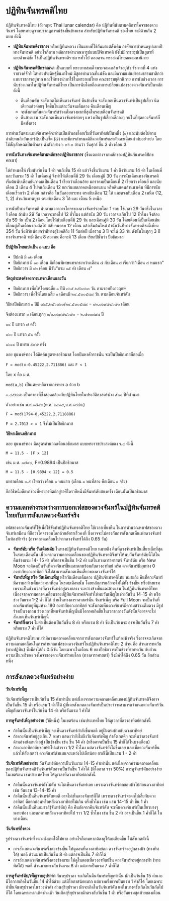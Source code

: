 # ปฏิทินจันทรคติไทย

ปฏิทินจันทรคติไทย (อังกฤษ: Thai lunar calendar) คือ ปฏิทินที่นับตามคติการโคจรของดวงจันทร์ โดยหมายดูจากปรากฏการณ์ข้างขึ้นข้างแรม สำหรับปฏิทินจันทรคติ ของไทย จะมีด้วยกัน 2 แบบ ดังนี้

- **ปฏิทินจันทรคติราชการ** หรือปฏิทินหลวง เป็นแบบที่ใช้กันมาแต่ดั้งเดิม อาศัยการกำหนดรูปแบบปีทางจันทรคติ อย่างไรก็ตาม หลักการคำนวณหารูปแบบปีจันทรคติ ยังไม่มีการสรุปเป็นสูตรที่ตายตัวแน่ชัด ใช้เป็นปฏิทินจันทรคติราชการทั่วไป ตลอดจน พระสงฆ์ไทยคณะมหานิกาย
- **ปฏิทินจันทรคติปักขคณนา** เป็นแบบที่ พระบาทสมเด็จพระจอมเกล้าเจ้าอยู่หัว รัชกาลที่ 4 แห่งราชวงศ์จักรี ได้ทรงประดิษฐ์ขึ้นมาใหม่ มีสูตรคำนวณที่แน่ชัด และมีความแม่นยำตามธรรมชาติกว่าแบบราชการอยู่มาก และให้ทรงนำมาใช้ในพระสงฆ์ไทย คณะธรรมยุติกนิกาย
การนับช่วงเวลา
การนับช่วงเวลาในปฏิทินจันทรคติไทย เป็นการนับโดยถือเอาการเปลี่ยนแปลงของดวงจันทร์เป็นหลัก ดังนี้

  - คืนเดือนดับ จะสังเกตไม่เห็นดวงจันทร์
คืนข้างขึ้น จะสังเกตเห็นดวงจันทร์เป็นรูปเสี้ยว นิดเดียวแล้วค่อยๆ โตขึ้นในแต่ละวันจนเต็มดวง
คืนเดือนเพ็ญ
  - จะสังเกตเห็นดวงจันทร์สว่างเต็มดวงมากที่สุดในรอบเดือนจันทรคติ
  - คืนข้างแรม จะสังเกตเห็นดวงจันทร์ค่อยๆ แหว่งเป็นรูปเสี้ยวเล็กลงๆ จนในที่สุดดวงจันทร์ก็มืดทั้งดวง

การอ่านวันตามแบบจันทรคติจะอ่านเป็นตัวเลขโดยเริ่มที่วันอาทิตย์เป็นหนึ่ง (๑) และนับต่อไปตามลำดับจนถึงวันเสาร์นับเป็นเจ็ด (๗) และมีการกำหนดดิถีดวงจันทร์และตัวเลขเดือนกำกับอย่างย่อ โดยใช้สัญลักษณ์เป็นตัวเลข ดังตัวอย่าง ๖ ๓ฯ ๓ อ่านว่า วันศุกร์ ขึ้น 3 ค่ำ เดือน 3

**การนับวันทางจันทรคติตามหลักของปฏิทินราชการ** (ซึ่งแตกต่างจากหลักของปฏิทินจันทรคติปักขคณนา)

ได้กำหนดให้ เริ่มนับวันขึ้น 1 ค่ำ จนถึงขึ้น 15 ค่ำ แล้วจึงขึ้นวันแรม 1 ค่ำ ถึงวันแรม 14 ค่ำ ในเดือนคี่ และวันแรม 15 ค่ำ ในเดือนคู่ จึงทำให้เดือนคี่มี 29 วัน เดือนคู่มี 30 วัน การนับเดือนทางจันทรคติ เริ่มต้นนับเดือนธันวาคมเป็นเดือน 1 เรียกว่าเดือนอ้าย มกราคมเป็นเดือนที่ 2 เรียกว่า เดือนยี่ และนับเดือน 3 เดือน 4 ไปจนถึงเดือน 12 ยกเว้นเขตภาคเหนือตอนบน หรือดินแดนล้านนาเดิม ที่มีการนับเดือนเร็วกว่า 2 เดือน กล่าวคือ ในวันลอยกระทง ตรงกับเดือน 12 ใต้ และตรงกับเดือน 2 เหนือ (12, 1, 2) ส่วนวันมาฆบูชา ตรงกับเดือน 3 ใต้ และ เดือน 5 เหนือ

การนับปีทางจันทรคติ นับตามเวลาการโคจรของดวงจันทร์รอบโลก 1 รอบ ใช้เวลา 29 วันครึ่งในเวลา 1 เดือน ถ้านับ 29 วัน เวลาจะขาดไป 12 ชั่วโมง แต่ถ้านับ 30 วัน เวลาจะเกินไป 12 ชั่วโมง จึงต้องนับ 59 วัน เป็น 2 เดือน โดยให้นับเดือนคี่มี 29 วัน และเดือนคู่มี 30 วัน โดยเดือนคี่เป็นเดือนต้น เดือนคู่เป็นเดือนรองถัดไป สลับจนครบ 12 เดือน แล้วเริ่มต้นใหม่ ถ้านับวันปีทางจันทรคติจะมีเพียง 354 วัน ซึ่งมีวันน้อยกว่าปีทางสุริยคติถึง 11 วันต่อปี เมื่อรวม 3 ปี จะได้ 33 วัน ดังนั้นในทุกๆ 3 ปีทางจันทรคติ จะมีเดือน 8 สองหน คือจะมี 13 เดือน เรียกปีนั้นว่า ปีอธิกมาส

**ปีปฏิทินไทยแบ่งเป็น ๓ แบบ คือ**

- ปีปกติ มี ๑๒ เดือน
- ปีอธิกมาส มี ๑๓ เดือน มีเดือนพิเศษแทรกระหว่างเดือน ๗ กับเดือน ๘ เรียกว่า"เดือน ๘ หนแรก"
- ปีอธิกวาร มี ๑๒ เดือน มีวัน"แรม ๑๕ ค่ำ เดือน ๗"

**วัตถุประสงค์ของการแทรกเดือนและวัน**

- ปีอธิกมาส เพื่อให้โดยเฉลี่ย ๑ ปีมี ๓๖๕.๒๕๖๓๖๓ วัน ตามรอบปีดาวฤกษ์
- ปีอธิกวาร เพื่อให้โดยเฉลี่ย ๑ เดือนมี ๒๙.๕๓๐๕๘๘ วัน ตามเดือนจันทร์ดับ

วิธีหาปีอธิกมาส
๑ ปีมี ๓๖๕.๒๕๖๓๖๓/๒๙.๕๓๐๕๘๘ = ๑๒.๓๖๘๗๔๖๗๐ เดือน

จึงต้องแทรก ๑ เดือนทุกๆ ๑/๐.๓๖๘๗๔๖๗๐ = ๒.๗๑๑๘๘๘ ปี

๑๙ ปี แทรก ๗ ครั้ง

๑๖๐ ปี แทรก ๕๙ ครั้ง

๑๖๑๙ ปี แทรก ๕๙๗ ครั้ง

ลอย ชุนพงษ์ทอง ได้คิดค้นสูตรหาอธิกมาส โดยปีมหาศักราชนั้น จะเป็นปีอธิกมาสก็ต่อเมื่อ

`F = mod(x-0.45222,2.711886)` และ `F < 1`

โดย x คือ ม.ศ.

`mod(a,b)` เป็นเศษเหลือจากการหาร a ด้วย b

๐.๔๕๒๒๒ เป็นค่าคงที่ซึ่งสอดคล้องกับปฏิทินไทยในประวัติศาสตร์ช่วง ๕๐๐ ปีที่ผ่านมา

ตัวอย่างเช่น ม.ศ.๑๗๙๓(พ.ศ. ๒๔๑๕,ค.ศ.๑๘๗๒)

`F = mod(1794-0.45222,2.7118886)`

`F = 2.7013 > = 1` จึงไม่เป็นปีอธิกมาส

**วิธีหาเดือนอธิกมาส**

ลอย ชุนพงษ์ทอง คิดสูตรคำนวณเดือนอธิกมาส แบบพระราชประสงค์ของ ร.๔ ดังนี้

`M = 11.5 - [F x 12]`

เช่น ม.ศ. ๑๗๙๔, F=0.9894 เป็นปีอธิกมาส

`M = 11.5 - [0.9894 x 12] = 0.5`

แทรกเดือน ๐.๕ เรียกว่า เดือน ๑ หนแรก (เดือน ๑ หนที่สอง คือเดือน ๑ จริง)

อีกวิธีหนึ่งคือหาช่วงที่พระอาทิตย์อยู่ราศีใดราศีหนึ่งมีจันทร์ดับสองครั้ง เดือนนั้นเป็นอธิกมาส

## ความแตกต่างระหว่างการบอกเฟสของดวงจันทร์ในปฏิทินจันทรคติไทยกับการสังเกตดวงจันทร์จริง

เฟสของดวงจันทร์ที่ใช้เพื่อใช้จัดทำปฏิทินจันทรคติไทย ใช้เวลาเที่ยงคืน ในการคำนวณหาเฟสของดวงจันทร์เสมือน ที่ถือว่าโคจรรอบโลกด้วยอัตราเร็วคงที่ ซึ่งอาจจะไม่ตรงกับการสังเกตเห็นเฟสดวงจันทร์ในท้องฟ้าจริง (อาจคลาดเคลื่อนไปจากดวงจันทร์ได้ถึง 0.65 วัน)

- **จันทร์ดับ หรือ วันเดือนดับ** ในทางปฏิทินจันทรคติไทย หมายถึง คืนที่ดวงจันทร์เป็นเสี้ยวเล็กที่สุด ในรอบเดือนนั้น เนื่องจากความคลาดเคลื่อนของปฏิทินจันทรคติจึงทำให้พบวันจันทร์ดับนี้ได้ในคืนข้างแรม 14- 15 ค่ำ หรืออาจเป็นขึ้น 1-2 ค่ำ แต่ในทางดาราศาสตร์ จันทร์ดับ หรือ New Moon จะต้องเป็นวันที่ดวงจันทร์ขึ้นและตกพร้อมกับดวงอาทิตย์ หรือ ดวงจันทร์มีมุมห่าง 0 องศากับดวงอาทิตย์ จึงไม่สามารถสังเกตเห็นเสี้ยวของดวงจันทร์ได้
- **จันทร์เพ็ญ หรือ วันเดือนเพ็ญ** หรือวันเดือนเต็มดวง ปฏิทินจันทรคติไทย หมายถึง คืนที่ดวงจันทร์มีความสว่างเต็มดวงมากที่สุด ในรอบเดือนนั้น โดยหลักการแล้วจะไม่ใช่ทั้ง ข้างขึ้น หรือข้างแรม เพราะเป็นช่วงเวลาที่ดวงจันทร์อยู่ตรงกลาง ระหว่างข้างขึ้นและข้างแรม ในปฏิทินจันทรคติไทย เนื่องจากความคลาดเคลื่อนของปฏิทินจันทรคติจึงทำให้พบวันเพ็ญในช่วงวันขึ้น 14-15 ค่ำ หรือช่วงวันแรม 1-2 ค่ำ ก็ได้ ส่วนในทางดาราศาสตร์นั้น จันทร์เพ็ญ หรือ Full Moon จะเป็นวันที่ดวงจันทร์อยู่ที่มุมห่าง 180 องศากับดวงอาทิตย์ จะสังเกตเห็นดวงจันทร์มีความสว่างเต็มดวง มีรูปร่างเป็นวงกลม ช่วงเวลาที่พบจันทร์เพ็ญนั้นมีโอกาศเกิดขึ้นในเวลากลางวันดังนั้นจึงอาจจะไม่สังเกตเห็นจันทร์เพ็ญนี้
- **จันทร์กึ่งดวง** ไม่จำเป็นต้องเป็นวันขึ้น 8 ค่ำ หรือแรม 8 ค่ำ ซึ่งเป็นวันพระ อาจเป็นวันขึ้น 7 ค่ำ หรือแรม 7 ค่ำ ก็ได้

ปฏิทินจันทรคติไทยพบว่ามีความคลาดเคลื่อนจากการสังเกตดวงจันทร์ในท้องฟ้าจริง ซึ่งอาจจะเกิดจากความคลาดเคลื่อนในการคำนวณเฟสของดวงจันทร์ในปฏิทินจันทรคติไทย 2 ส่วน คือ ส่วนการทดวัน (ทางปฏิทิน) ซึ่งมีค่าได้ถึง 0.5วัน โดยเฉพาะในเดือน 6 ของปีอธิกวารเป็นช่วงที่รอทดวัน กับส่วนความเป็นวงรีของ วงโคจรของดวงจันทร์รอบโลก (ทางดาราศาสตร์) ซึ่งมีค่าได้ถึง 0.65 วัน อีกส่วนหนึ่ง

## การสังเกตดวงจันทร์อย่างง่าย

**วันจันทร์เพ็ญ**

วันจันทร์เพ็ญควรเป็นวันขึ้น 15 ค่ำเท่านั้น แต่เนื่องจากความคลาดเคลื่อนของปฏิทินจันทรคติจึงอาจเป็นวันขึ้น 15 ค่ำ หรือแรม 1 ค่ำก็ได้ ผู้ที่เคยสังเกตดวงจันทร์เป็นประจำจะสามารถจำแนกดวงจันทร์วันเพ็ญกับดวงจันทร์ในวันขึ้น 14 ค่ำ หรือวันแรม 1 ค่ำได้

**การดูจันทร์เพ็ญอย่างง่าย** (วิธีหนึ่ง) ในเขตร้อน เช่นประเทศไทย ให้ดูเวลาที่ดวงอาทิตย์ตกดังนี้

- ถ้าคืนนั้นเป็นจันทร์เพ็ญ จะเห็นดวงจันทร์กำลังขึ้นพอดี อยู่ฝั่งตรงข้ามกับดวงอาทิตย์
- ถ้าดวงจันทร์อยู่สูงเกิน 7 องศา แสดงว่ายังไม่ถึงวันจันทร์เพ็ญ ถ้าสังเกตดีๆ จะเห็นว่าดวงจันทร์ด้านล่างยังแหว่งอยู่ เป็นข้างขึ้น เช่น ขึ้น 14 ค่ำ (หรืออาจเป็นขึ้น 15 ค่ำก็ได้ในบางเดือน)
- ถ้าดวงอาทิตย์ลับขอบฟ้าไปแล้วราว 1/2 ชั่วโมง แต่ดวงจันทร์ยังไม่ขึ้นเลย และเมื่อดวงจันทร์ขึ้นแล้วให้สังเกตว่า ดวงจันทร์ด้านบนจะแหว่งไปเล็กน้อย กรณีนี้เป็นแรม 1 - 2 ค่ำ

**วันจันทร์ดับอย่างง่าย** วันจันทร์ดับควรเป็นวันแรม 14-15 ค่ำเท่านั้น แต่เนื่องจากความคลาดเคลื่อนของปฏิทินจันทรคติวันจันทร์ดับอาจเป็นวันขึ้น 1 ค่ำได้ (มีโอกาส ราว 50%) การดูจันทร์ดับอย่างง่ายในเขตร้อน เช่นประเทศไทย ให้ดูเวลาที่ดวงอาทิตย์ตกดังนี้

- ถ้าคืนนั้นดวงจันทร์ยังไม่ดับ จะไม่เห็นดวงจันทร์เลย เพราะดวงจันทร์ตกขอบฟ้าไปก่อนดวงอาทิตย์ เช่น วันแรม 13-14-15 ค่ำ
- ถ้าคืนนั้นเป็นคืนจันทร์ดับพอดี อาจไม่เห็นดวงจันทร์ก็ได้ เพราะดวงจันทร์จะตกไล่เลี่ยกับดวงอาทิตย์ คือตกก่อนหรือหลังดวงอาทิตย์ไม่เกิน ครึ่งชั่วโมง เช่น แรม 14-15 ค่ำ ขึ้น 1 ค่ำ
- ถ้าคืนนั้นเป็นคืนอมาวสี(จันทร์ดับ) คือ คืนถัดจากคืนจันทร์ดับ จะเห็นดวงจันทร์เป็นเสี้ยวบางๆ หงายท้อง และตกตามหลังดวงอาทิตย์ไป ราว 1/2 ชั่วโมง เช่น ขึ้น 2 ค่ำ อาจเป็นขึ้น 1 ค่ำก็ได้ ในบางเดือน

**วันจันทร์กึ่งดวง**

รูปร่างดวงจันทร์ครึ่งดวงสังเกตได้ไม่ยาก อย่างไรก็ตามหากต้องดูให้ละเอียดขึ้น ให้สังเกตดังนี้

- การสังเกตดวงจันทร์ครึ่งดวงข้างขึ้น ให้ดูตอนที่ดวงอาทิตย์ตก ดวงจันทร์จะอยู่กลางฟ้า (ทางทิศใต้) พอดี ส่วนมากเป็นวันขึ้น 8 ค่ำ แต่อาจเป็นขึ้น 7 ค่ำก็ได้
- การสังเกตดวงจันทร์ครึ่งดวงข้างแรม ให้ดูในตอนที่ดวงอาทิตย์ขึ้น ดวงจันทร์จะอยู่กลางฟ้า (ทางทิศใต้) พอดี ส่วนมากตรงกับวันแรม 8 ค่ำ แต่อาจเป็นแรม 7 ค่ำก็ได้

**การดูจันทร์ดับ/เพ็ญจากอุปราคา** จันทรุปราคา จะเกิดในคืนจันทร์เพ็ญเท่านั้น มักเป็นวันขึ้น 15 ค่ำและมีโอกาสเกิดในวันขึ้น 14 ค่ำได้ด้วย แต่มีโอกาสน้อยมาก แต่บางครั้งอาจเป็นแรม 1 ค่ำก็ได้ โดยเฉพาะถ้าขึ้นจันทรุปราคาในช่วงหัวค่ำ ส่วนสุริยุปราคา มักจะเกิดในวันจันทร์ดับ แต่ในบางครั้งเกิดในวันถัดไปก็ได้ โดยเฉพาะหากเกิดช่วงเช้า วันเกิดสุริยุปราคามักตรงกับวันขึ้น 1 ค่ำ หรือวันแรมสุดท้ายของเดือน
